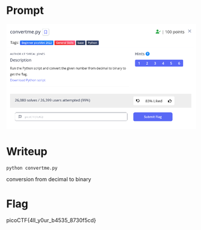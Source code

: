 <h1>
  Prompt
</h1>

![alt text](prompt.png)

<h1>
  Writeup
</h1>

```
python convertme.py
```

conversion from decimal to binary

<h1>
  Flag
</h1>
picoCTF{4ll_y0ur_b4535_8730f5cd}
